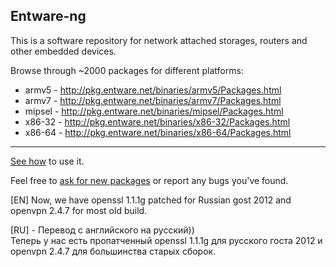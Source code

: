 ## Entware-ng

This is a software repository for network attached storages, routers and other embedded devices.

Browse through ~2000 packages for different platforms:

* armv5 - http://pkg.entware.net/binaries/armv5/Packages.html
* armv7 - http://pkg.entware.net/binaries/armv7/Packages.html
* mipsel - http://pkg.entware.net/binaries/mipsel/Packages.html
* x86-32 - http://pkg.entware.net/binaries/x86-32/Packages.html
* x86-64 - http://pkg.entware.net/binaries/x86-64/Packages.html

---

[See how](https://github.com/Entware-ng/Entware-ng/wiki) to use it.

Feel free to [ask for new packages](https://github.com/Entware-ng/Entware-ng/issues) or report any bugs you've found.

[EN]
Now, we have openssl 1.1.1g patched for Russian gost 2012 and openvpn 2.4.7 for most old build.

[RU]  - Перевод с английского на русский))  
Теперь у нас есть пропатченный openssl 1.1.1g для русского госта 2012 и openvpn 2.4.7 для большинства старых сборок.

